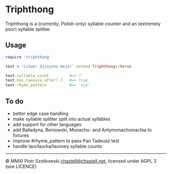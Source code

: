 Triphthong
==========

Triphthong is a (currently, Polish-only) syllable counter and an (extremely poor) syllable splitter.

Usage
-----

``` Ruby
require 'triphthong'

text = 'Litwo! Ojczyzno moja!'.extend Triphthong::Verse

text.syllable_count         #=> 7
text.has_caesura_after? 7   #=> true
text.rhyme_pattern          #=> 'oja'
```

To do
-----

* better edge case handling
* make syllable splitter split into actual syllables
* add support for other languages
* add Balladyna, Beniowski, Monacho- and Antymonachomachia to fixtures
* improve #rhyme_pattern to pass Pan Tadeusz test
* handle laur/laurka/laurowy syllable counts

---

© MMXI Piotr Szotkowski <chastell@chastell.net>, licensed under AGPL 3 (see LICENCE)
